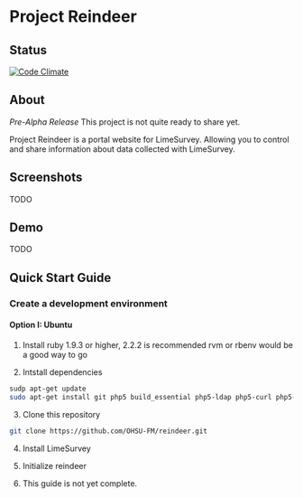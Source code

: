 # Project Reindeer 

## Status

[![Code Climate](https://codeclimate.com/github/OHSU-FM/reindeer/badges/gpa.svg)](https://codeclimate.com/github/OHSU-FM/reindeer)

## About

*Pre-Alpha Release*
This project is not quite ready to share yet.

Project Reindeer is a portal website for LimeSurvey. Allowing you to control and share information about data collected
with LimeSurvey. 

## Screenshots

TODO

## Demo

TODO

## Quick Start Guide

### Create a development environment

#### Option I: Ubuntu


1. Install ruby 
 1.9.3 or higher, 2.2.2 is recommended
 rvm or rbenv would be a good way to go

2. Intstall dependencies
 ```bash
 sudp apt-get update
 sudo apt-get install git php5 build_essential php5-ldap php5-curl php5-pgsql apache2
 ```

3. Clone this repository 
```bash
git clone https://github.com/OHSU-FM/reindeer.git
```

4. Install LimeSurvey

5. Initialize reindeer

6. This guide is not yet complete.

 



